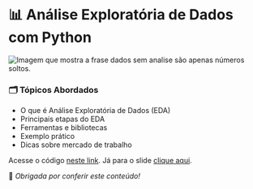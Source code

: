# 📊 Análise Exploratória de Dados com Python

![Imagem que mostra a frase dados sem analise são apenas números soltos.](https://i.imgur.com/zzwZqPb.gif)

### 🗂️ Tópicos Abordados

- O que é Análise Exploratória de Dados (EDA)  
- Principais etapas do EDA
- Ferramentas e bibliotecas  
- Exemplo prático
- Dicas sobre mercado de trabalho

Acesse o código [neste link](). Já para o slide [clique aqui]().

💙 *Obrigada por conferir este conteúdo!*  
